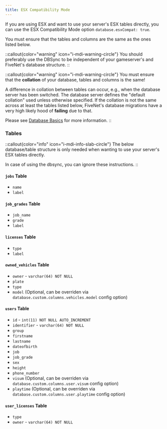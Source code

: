 ```yaml
---
title: ESX Compatibility Mode
---
```


If you are using ESX and want to use your server's ESX tables directly, you can use the ESX Compatibility Mode option `database.esxCompat: true`.

You must ensure that the tables and columns are the same as the ones listed below.

::callout{color="warning" icon="i-mdi-warning-circle"}
You should preferably use the DBSync to be independent of your gameserver's and FiveNet's database structure.
::

::callout{color="warning" icon="i-mdi-warning-circle"}
You must ensure that the **collation** of your database, tables and columns is the same!

A difference in collation between tables can occur, e.g., when the database server has been switched. The database server defines the "default collation" used unless otherwise specified.
If the collation is not the same across at least the tables listed below, FiveNet's database migrations have a very high likely hood of **failing** due to that.

Please see [Database Basics](../6.database-basics.md) for more information.
::

### Tables

::callout{color="info" icon="i-mdi-info-slab-circle"}
The below database/table structure is only needed when wanting to use your server's ESX tables directly.

In case of using the dbsync, you can ignore these instructions.
::

#### `jobs` Table

- `name`
- `label`

#### `job_grades` Table

- `job_name`
- `grade`
- `label`

#### `licenses` Table

- `type`
- `label`

#### `owned_vehicles` Table

- `owner` - `varchar(64) NOT NULL`
- `plate`
- `type`
- `model` (Optional, can be overriden via `database.custom.columns.vehicles.model` config option)

#### `users` Table

- `id` - `int(11) NOT NULL AUTO_INCREMENT`
- `identifier` - `varchar(64) NOT NULL`
- `group`
- `firstname`
- `lastname`
- `dateofbirth`
- `job`
- `job_grade`
- `sex`
- `height`
- `phone_number`
- `visum` (Optional, can be overriden via `database.custom.columns.user.visum` config option)
- `playtime` (Optional, can be overriden via `database.custom.columns.user.playtime` config option)

#### `user_licenses` Table

- `type`
- `owner` - `varchar(64) NOT NULL`
